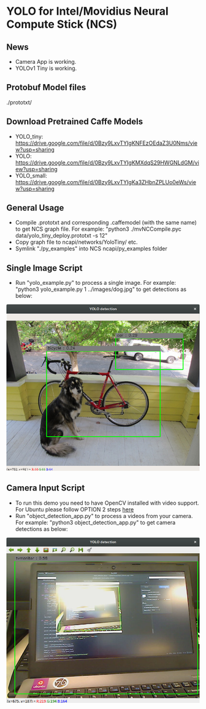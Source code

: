﻿# YOLO for Intel/Movidius Neural Compute Stick (NCS)

## News

* Camera App is working.
* YOLOv1 Tiny is working.

## Protobuf Model files

./prototxt/

## Download Pretrained Caffe Models

* YOLO_tiny: https://drive.google.com/file/d/0Bzy9LxvTYIgKNFEzOEdaZ3U0Nms/view?usp=sharing
* YOLO: https://drive.google.com/file/d/0Bzy9LxvTYIgKMXdqS29HWGNLdGM/view?usp=sharing
* YOLO_small: https://drive.google.com/file/d/0Bzy9LxvTYIgKa3ZHbnZPLUo0eWs/view?usp=sharing

## General Usage

* Compile .prototxt and corresponding .caffemodel (with the same name) to get NCS graph file. For example: "python3 ./mvNCCompile.pyc data/yolo_tiny_deploy.prototxt -s 12"
* Copy graph file to ncapi/networks/YoloTiny/ etc.
* Symlink "./py_examples" into NCS ncapi/py_examples folder

## Single Image Script

* Run "yolo_example.py" to process a single image. For example: "python3 yolo_example.py 1 ../images/dog.jpg" to get detections as below:

![](/images/yolo_dog.png)

## Camera Input Script

* To run this demo you need to have OpenCV installed with video support. For Ubuntu please follow OPTION 2 steps [here](http://milq.github.io/install-opencv-ubuntu-debian/)
* Run "object_detection_app.py" to process a videos from your camera. For example: "python3 object_detection_app.py" to get camera detections as below:

![](/images/camera.png)
